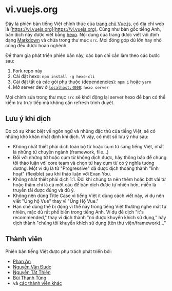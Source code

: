# vi.vuejs.org

Đây là phiên bản tiếng Việt chính thức của [trang chủ Vue.js](https://vuejs.org), có địa chỉ web là [https://vi.vuejs.org](https://vi.vuejs.org). Cũng như bản gốc tiếng Anh, bản dịch này được viết bằng [hexo](http://hexo.io/). Nội dung của trang được viết với định dạng [Markdown](https://guides.github.com/features/mastering-markdown/) và chứa trong thư mục `src`. Mọi đóng góp dù lớn hay nhỏ cũng đều được hoan nghênh.

Để tham gia phát triển phiên bản này, các bạn chỉ cần làm theo các bước sau:

1. Fork repo này
1. Cài đặt hexo: `npm install -g hexo-cli`
1. Cài đặt tất cả các gói phụ thuộc (dependencies): `npm i` hoặc `yarn`
1. Mở server dev ở [`localhost:4000`](http://localhost:4000): `hexo server`

Mọi chỉnh sửa trong thư mục `src` sẽ khởi động lại server hexo để bạn có thể kiểm tra trực tiếp mà không cần refresh trình duyệt.

## Lưu ý khi dịch

Do có sự khác biệt về ngôn ngữ và những đặc thù của tiếng Việt, sẽ có những khó khăn nhất định khi dịch. Vì vậy, có một số lưu ý như sau:

* Không nhất thiết phải dịch toàn bộ từ hoặc cụm từ sang tiếng Việt, nhất là những từ chuyên ngành (framework, file…)
* Đối với những từ hoặc cụm từ không dịch được, hãy thông báo để chúng tôi thảo luận với core team và chọn từ hay cụm từ có ý nghĩa tương đương. Một ví dụ là từ "Progressive" đã được dịch thoáng thành "linh hoạt" (flexible) sau khi thảo luận với Evan You.
* Không nhất thiết phải dịch 1:1. Đôi khi chúng ta nên thêm hoặc bớt vài từ hoặc thậm chí là cả một câu để bản dịch được tự nhiên hơn, miễn là truyền tải được đúng và đủ ý.
* Không nên dùng Title Case vì tiếng Việt ít dùng cách viết này, ví dụ nên viết "Ủng hộ Vue" thay vì "Ủng Hộ Vue."
* Hạn chế dùng thể bị động vì thể này trong tiếng Việt thường nghe mất tự nhiên, mặc dù rất phổ biến trong tiếng Anh. Ví dụ để dịch "it's recommended," thay vì dịch thành "nó được khuyến khích sử dụng," hãy dịch thành "chúng tôi khuyến khích sử dụng (tên thư viện/framework)…"

## Thành viên

Phiên bản tiếng Việt được phụ trách phát triển bởi:

* [Phan An](https://github.com/phanan)
* [Nguyễn Văn Được](https://github.com/nguyenvanduocit)
* [Nguyễn Tất Thiện](https://github.com/tatthien)
* [Bùi Thanh Tùng](https://github.com/tungbt94)
* và [các thành viên khác](https://github.com/vuejs-vn/vuejs.org/graphs/contributors?from=2017-09-03)

